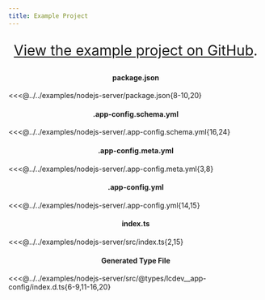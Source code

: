 ```yaml
---
title: Example Project
---
```


<div style="font-size: 2em" align="center">

[View the example project on GitHub](https://github.com/launchcodedev/app-config/tree/master/examples/nodejs-server).

</div>

<h4 style="text-align:center">package.json</h4>

<<<@../../examples/nodejs-server/package.json{8-10,20}

<h4 style="text-align:center">.app-config.schema.yml</h4>

<<<@../../examples/nodejs-server/.app-config.schema.yml{16,24}

<h4 style="text-align:center">.app-config.meta.yml</h4>

<<<@../../examples/nodejs-server/.app-config.meta.yml{3,8}

<h4 style="text-align:center">.app-config.yml</h4>

<<<@../../examples/nodejs-server/.app-config.yml{14,15}

<h4 style="text-align:center">index.ts</h4>

<<<@../../examples/nodejs-server/src/index.ts{2,15}

<h4 style="text-align:center">Generated Type File</h4>

<<<@../../examples/nodejs-server/src/@types/lcdev__app-config/index.d.ts{6-9,11-16,20}
